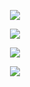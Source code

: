 <p align="center">
  <img src="https://github.com/jakkujakku/FiveGuys/assets/89556301/9486d418-9998-4b44-a636-a07c86743f21">
</p>
<p align="center">
  <img src="https://github.com/jakkujakku/FiveGuys/assets/89556301/d8e8ce76-b480-4aea-9894-92443d1bf26f">
</p>
<p align="center">
  <img src="https://github.com/jakkujakku/FiveGuys/assets/89556301/714ea0ea-e70c-4c2c-967f-31e91a8a563d">
</p>
<p align="center">
  <img src="https://github.com/jakkujakku/FiveGuys/assets/89556301/7d016dfd-d9b2-476e-ba9a-f408d8106c1c">
</p>
